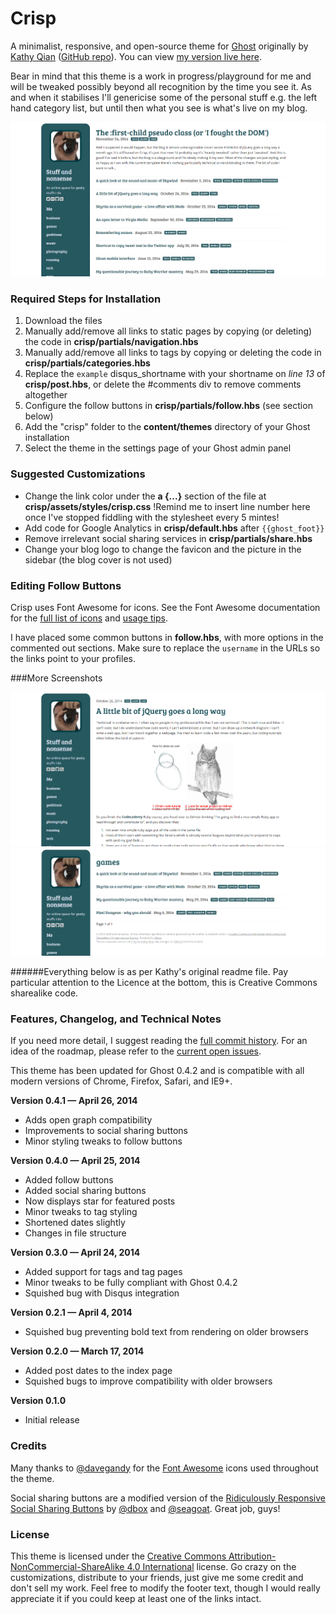 # Crisp 

A minimalist, responsive, and open-source theme for [Ghost](http://ghost.org) originally by [Kathy Qian](http://kathyqian.com) ([GitHub repo](https://github.com/kathyqian/crisp-ghost-theme)). You can view [my version live here](http://stuffandnonsense.ghost.io/).

Bear in mind that this theme is a work in progress/playground for me and will be tweaked possibly beyond all recognition by the time you see it. As and when it stabilises I'll genericise some of the personal stuff e.g. the left hand category list, but until then what you see is what's live on my blog.

![Index](https://github.com/fst0pped/crisp-ghost-theme/blob/master/index.png)   

### Required Steps for Installation

1. Download the files
2. Manually add/remove all links to static pages by copying (or deleting) the code in **crisp/partials/navigation.hbs**
3. Manually add/remove all links to tags by copying or deleting the code in **crisp/partials/categories.hbs**
4. Replace the `example` disqus_shortname with your shortname on *line 13* of **crisp/post.hbs**, or delete the #comments div to remove comments altogether
5. Configure the follow buttons in **crisp/partials/follow.hbs** (see section below)
6. Add the "crisp" folder to the **content/themes** directory of your Ghost installation
7. Select the theme in the settings page of your Ghost admin panel

### Suggested Customizations

* Change the link color under the **a {...}** section of the file at **crisp/assets/styles/crisp.css** !Remind me to insert line number here once I've stopped fiddling with the stylesheet every 5 mintes!
* Add code for Google Analytics in **crisp/default.hbs** after `{{ghost_foot}}`
* Remove irrelevant social sharing services in **crisp/partials/share.hbs**
* Change your blog logo to change the favicon and the picture in the sidebar (the blog cover is not used)

### Editing Follow Buttons

Crisp uses Font Awesome for icons. See the Font Awesome documentation for the [full list of icons](http://fortawesome.github.io/Font-Awesome/icons/) and [usage tips](http://fortawesome.github.io/Font-Awesome/examples/). 

I have placed some common buttons in **follow.hbs**, with more options in the commented out sections. Make sure to replace the `username` in the URLs so the links point to your profiles. 

###More Screenshots

![Post](https://github.com/fst0pped/crisp-ghost-theme/blob/master/post.png)
![List of posts in a category](https://github.com/fst0pped/crisp-ghost-theme/blob/master/category_post_list.png)

######Everything below is as per Kathy's original readme file. Pay particular attention to the Licence at the bottom, this is Creative Commons sharealike code.

### Features, Changelog, and Technical Notes

If you need more detail, I suggest reading the [full commit history](https://github.com/kathyqian/crisp-ghost-theme/commits/master/). For an idea of the roadmap, please refer to the [current open issues](https://github.com/kathyqian/crisp-ghost-theme/issues?state=open).

This theme has been updated for Ghost 0.4.2 and is compatible with all modern versions of Chrome, Firefox, Safari, and IE9+.

**Version 0.4.1 &mdash; April 26, 2014**

* Adds open graph compatibility
* Improvements to social sharing buttons
* Minor styling tweaks to follow buttons

**Version 0.4.0 &mdash; April 25, 2014**

* Added follow buttons
* Added social sharing buttons 
* Now displays star for featured posts
* Minor tweaks to tag styling
* Shortened dates slightly
* Changes in file structure

**Version 0.3.0 &mdash; April 24, 2014**

* Added support for tags and tag pages
* Minor tweaks to be fully compliant with Ghost 0.4.2
* Squished bug with Disqus integration

**Version 0.2.1 &mdash; April 4, 2014**

* Squished bug preventing bold text from rendering on older browsers

**Version 0.2.0 &mdash; March 17, 2014**

* Added post dates to the index page
* Squished bugs to improve compatibility with  older browsers

**Version 0.1.0**

* Initial release

### Credits

Many thanks to [@davegandy](http://twitter.com/davegandy) for the [Font Awesome](https://github.com/FortAwesome/Font-Awesome) icons used throughout the theme.

Social sharing buttons are a modified version of the [Ridiculously Responsive Social Sharing Buttons](https://github.com/kni-labs/rrssb) by [@dbox](http://www.twitter.com/dbox) and [@seagoat](http://www.twitter.com/seagoat). Great job, guys!

### License

This theme is licensed under the [Creative Commons Attribution-NonCommercial-ShareAlike 4.0 International](http://creativecommons.org/licenses/by-nc-sa/4.0/) license. Go crazy on the customizations, distribute to your friends, just give me some credit and don't sell my work. Feel free to modify the footer text, though I would really appreciate it if you could keep at least one of the links intact.
